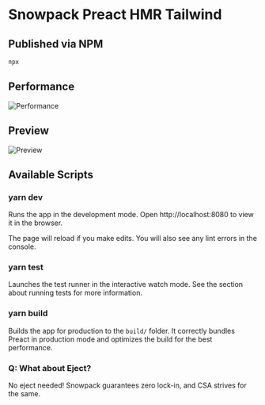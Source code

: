 # Snowpack Preact HMR Tailwind

## Published via NPM

```sh
npx
```

## Performance

![Performance](https://res.cloudinary.com/amdeus/image/upload/v1603318662/spht.mozart409.space/lighthouse-metrics.com.png)

## Preview

![Preview](https://res.cloudinary.com/amdeus/image/upload/v1603319007/spht.mozart409.space/preview.png)

## Available Scripts

### yarn dev

Runs the app in the development mode.
Open http://localhost:8080 to view it in the browser.

The page will reload if you make edits.
You will also see any lint errors in the console.

### yarn test

Launches the test runner in the interactive watch mode.
See the section about running tests for more information.

### yarn build

Builds the app for production to the `build/` folder.
It correctly bundles Preact in production mode and optimizes the build for the best performance.

### Q: What about Eject?

No eject needed! Snowpack guarantees zero lock-in, and CSA strives for the same.
